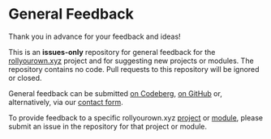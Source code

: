 # General Feedback

Thank you in advance for your feedback and ideas!

This is an **issues-only** repository for general feedback for the [rollyourown.xyz](https://rollyourown.xyz) project and for suggesting new projects or modules. The repository contains no code. Pull requests to this repository will be ignored or closed.

General feedback can be submitted [on Codeberg](https://codeberg.org/rollyourown-xyz/general-feedback/issues), [on GitHub](https://github.com/rollyourown-xyz/general-feedback/issues) or, alternatively, via our [contact form](https://forms.rollyourown.xyz/contact-us).

To provide feedback to a specific rollyourown.xyz [project](https://rollyourown.xyz/rollyourown/projects/) or [module](https://rollyourown.xyz/rollyourown/project_modules/), please submit an issue in the repository for that project or module.
